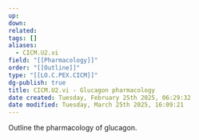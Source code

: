 ```yaml
---
up: 
down: 
related: 
tags: []
aliases:
  - CICM.U2.vi
field: "[[Pharmacology]]"
order: "[[Outline]]"
type: "[[LO.C.PEX.CICM]]"
dg-publish: true
title: CICM.U2.vi - Glucagon pharmacology
date created: Tuesday, February 25th 2025, 06:29:32
date modified: Tuesday, March 25th 2025, 16:09:21
---
```


Outline the pharmacology of glucagon.
